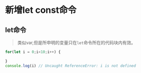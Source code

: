 # 新增let const命令

## let命令
>类似var,但是所申明的变量只在`let`命令所在的代码块内有效。

```js
for(let i = 0;i<10;i++) {
    
}
console.log(i) // Uncaught ReferenceError: i is not defined
```